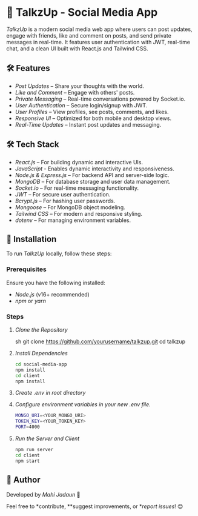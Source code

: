 # 🚀 TalkzUp - Social Media App

*TalkzUp* is a modern social media web app where users can post updates, engage with friends, like and comment on posts, and send private messages in real-time. It features user authentication with JWT, real-time chat, and a clean UI built with React.js and Tailwind CSS.

## 🛠 Features

- *Post Updates* – Share your thoughts with the world. 
- *Like and Comment* – Engage with others' posts.
- *Private Messaging* – Real-time conversations powered by Socket.io.
- *User Authentication* – Secure login/signup with JWT.
- *User Profiles* – View profiles, see posts, comments, and likes.
- *Responsive UI* – Optimized for both mobile and desktop views.
- *Real-Time Updates* – Instant post updates and messaging.

## 🛠 Tech Stack

- *React.js* – For building dynamic and interactive UIs.
- *JavaScript* - Enables dynamic interactivity and responsiveness.
- *Node.js & Express.js* – For backend API and server-side logic.
- *MongoDB* – For database storage and user data management.
- *Socket.io* – For real-time messaging functionality.
- *JWT* – For secure user authentication.
- *Bcrypt.js* – For hashing user passwords.
- *Mongoose* – For MongoDB object modeling.
- *Tailwind CSS* – For modern and responsive styling.
- *dotenv* – For managing environment variables.

## 🚀 Installation

To run *TalkzUp* locally, follow these steps:

### Prerequisites

Ensure you have the following installed:

- *Node.js* (v16+ recommended)
- *npm* or *yarn*

### Steps

1. *Clone the Repository*

   sh
   git clone https://github.com/yourusername/talkzup.git
   cd talkzup
   

2. *Install Dependencies*

   ```sh
   cd social-media-app  
   npm install
   cd client
   npm install
   ```
3. *Create .env in root directory*

4. *Configure environment variables in your new .env file.*

   ```sh
   MONGO_URI=<YOUR_MONGO_URI> 
   TOKEN_KEY=<YOUR_TOKEN_KEY>
   PORT=4000
   ```
5. *Run the Server and Client*
   ```sh
   npm run server 
   cd client
   npm start
   ```
## 👤 Author  

Developed by *Mahi Jadaun* 🚀  

Feel free to *contribute, **suggest improvements, or **report issues*! 😊

